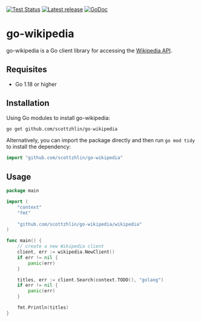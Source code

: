 [![Test Status](https://github.com/scottzhlin/go-wikipedia/workflows/pre-commit/badge.svg)](https://github.com/scottzhlin/go-wikipedia/actions?query=workflow%3Apre-commit)
[![Latest release](https://img.shields.io/github/release/scottzhlin/go-wikipedia.svg)](https://github.com/scottzhlin/go-wikipedia/releases)
[![GoDoc](https://godoc.org/github.com/scottzhlin/go-wikipedia?status.svg)](https://godoc.org/github.com/scottzhlin/go-wikipedia)

# go-wikipedia
go-wikipedia is a Go client library for accessing the [Wikipedia API](https://en.wikipedia.org/api/rest_v1/#/).

## Requisites

- Go 1.18 or higher

## Installation

Using Go modules to install go-wikipedia:

```bash
go get github.com/scottzhlin/go-wikipedia
```

Alternatively, you can import the package directly and then run `go mod tidy` to install the dependency:

```go
import "github.com/scottzhlin/go-wikipedia"
```

## Usage

```go
package main

import (
	"context"
	"fmt"
	
	"github.com/scottzhlin/go-wikipedia/wikipedia"
)

func main() {
	// create a new Wikipedia client
	client, err := wikipedia.NewClient()
	if err != nil {
		panic(err)
	}

	titles, err := client.Search(context.TODO(), "golang")
	if err != nil {
		panic(err)
	}

	fmt.Println(titles)
}
```